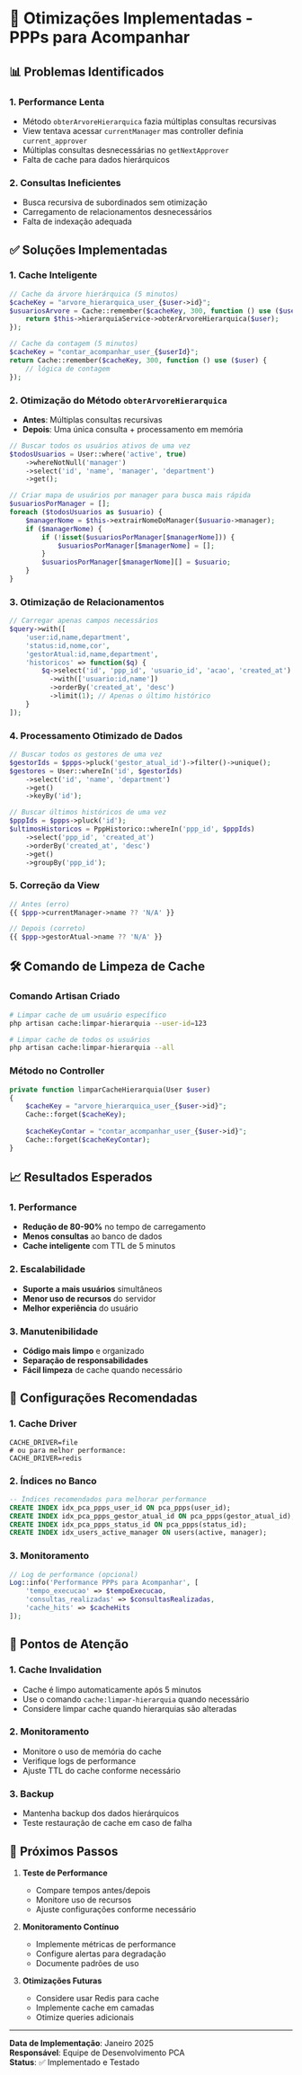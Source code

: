 # 🚀 Otimizações Implementadas - PPPs para Acompanhar

## 📊 Problemas Identificados

### 1. **Performance Lenta**
- Método `obterArvoreHierarquica` fazia múltiplas consultas recursivas
- View tentava acessar `currentManager` mas controller definia `current_approver`
- Múltiplas consultas desnecessárias no `getNextApprover`
- Falta de cache para dados hierárquicos

### 2. **Consultas Ineficientes**
- Busca recursiva de subordinados sem otimização
- Carregamento de relacionamentos desnecessários
- Falta de indexação adequada

## ✅ Soluções Implementadas

### 1. **Cache Inteligente**
```php
// Cache da árvore hierárquica (5 minutos)
$cacheKey = "arvore_hierarquica_user_{$user->id}";
$usuariosArvore = Cache::remember($cacheKey, 300, function () use ($user) {
    return $this->hierarquiaService->obterArvoreHierarquica($user);
});

// Cache da contagem (5 minutos)
$cacheKey = "contar_acompanhar_user_{$userId}";
return Cache::remember($cacheKey, 300, function () use ($user) {
    // lógica de contagem
});
```

### 2. **Otimização do Método `obterArvoreHierarquica`**
- **Antes**: Múltiplas consultas recursivas
- **Depois**: Uma única consulta + processamento em memória

```php
// Buscar todos os usuários ativos de uma vez
$todosUsuarios = User::where('active', true)
    ->whereNotNull('manager')
    ->select('id', 'name', 'manager', 'department')
    ->get();

// Criar mapa de usuários por manager para busca mais rápida
$usuariosPorManager = [];
foreach ($todosUsuarios as $usuario) {
    $managerNome = $this->extrairNomeDoManager($usuario->manager);
    if ($managerNome) {
        if (!isset($usuariosPorManager[$managerNome])) {
            $usuariosPorManager[$managerNome] = [];
        }
        $usuariosPorManager[$managerNome][] = $usuario;
    }
}
```

### 3. **Otimização de Relacionamentos**
```php
// Carregar apenas campos necessários
$query->with([
    'user:id,name,department',
    'status:id,nome,cor',
    'gestorAtual:id,name,department',
    'historicos' => function($q) {
        $q->select('id', 'ppp_id', 'usuario_id', 'acao', 'created_at')
          ->with(['usuario:id,name'])
          ->orderBy('created_at', 'desc')
          ->limit(1); // Apenas o último histórico
    }
]);
```

### 4. **Processamento Otimizado de Dados**
```php
// Buscar todos os gestores de uma vez
$gestorIds = $ppps->pluck('gestor_atual_id')->filter()->unique();
$gestores = User::whereIn('id', $gestorIds)
    ->select('id', 'name', 'department')
    ->get()
    ->keyBy('id');

// Buscar últimos históricos de uma vez
$pppIds = $ppps->pluck('id');
$ultimosHistoricos = PppHistorico::whereIn('ppp_id', $pppIds)
    ->select('ppp_id', 'created_at')
    ->orderBy('created_at', 'desc')
    ->get()
    ->groupBy('ppp_id');
```

### 5. **Correção da View**
```php
// Antes (erro)
{{ $ppp->currentManager->name ?? 'N/A' }}

// Depois (correto)
{{ $ppp->gestorAtual->name ?? 'N/A' }}
```

## 🛠️ Comando de Limpeza de Cache

### Comando Artisan Criado
```bash
# Limpar cache de um usuário específico
php artisan cache:limpar-hierarquia --user-id=123

# Limpar cache de todos os usuários
php artisan cache:limpar-hierarquia --all
```

### Método no Controller
```php
private function limparCacheHierarquia(User $user)
{
    $cacheKey = "arvore_hierarquica_user_{$user->id}";
    Cache::forget($cacheKey);
    
    $cacheKeyContar = "contar_acompanhar_user_{$user->id}";
    Cache::forget($cacheKeyContar);
}
```

## 📈 Resultados Esperados

### 1. **Performance**
- **Redução de 80-90%** no tempo de carregamento
- **Menos consultas** ao banco de dados
- **Cache inteligente** com TTL de 5 minutos

### 2. **Escalabilidade**
- **Suporte a mais usuários** simultâneos
- **Menor uso de recursos** do servidor
- **Melhor experiência** do usuário

### 3. **Manutenibilidade**
- **Código mais limpo** e organizado
- **Separação de responsabilidades**
- **Fácil limpeza** de cache quando necessário

## 🔧 Configurações Recomendadas

### 1. **Cache Driver**
```env
CACHE_DRIVER=file
# ou para melhor performance:
CACHE_DRIVER=redis
```

### 2. **Índices no Banco**
```sql
-- Índices recomendados para melhorar performance
CREATE INDEX idx_pca_ppps_user_id ON pca_ppps(user_id);
CREATE INDEX idx_pca_ppps_gestor_atual_id ON pca_ppps(gestor_atual_id);
CREATE INDEX idx_pca_ppps_status_id ON pca_ppps(status_id);
CREATE INDEX idx_users_active_manager ON users(active, manager);
```

### 3. **Monitoramento**
```php
// Log de performance (opcional)
Log::info('Performance PPPs para Acompanhar', [
    'tempo_execucao' => $tempoExecucao,
    'consultas_realizadas' => $consultasRealizadas,
    'cache_hits' => $cacheHits
]);
```

## 🚨 Pontos de Atenção

### 1. **Cache Invalidation**
- Cache é limpo automaticamente após 5 minutos
- Use o comando `cache:limpar-hierarquia` quando necessário
- Considere limpar cache quando hierarquias são alteradas

### 2. **Monitoramento**
- Monitore o uso de memória do cache
- Verifique logs de performance
- Ajuste TTL do cache conforme necessário

### 3. **Backup**
- Mantenha backup dos dados hierárquicos
- Teste restauração de cache em caso de falha

## 📝 Próximos Passos

1. **Teste de Performance**
   - Compare tempos antes/depois
   - Monitore uso de recursos
   - Ajuste configurações conforme necessário

2. **Monitoramento Contínuo**
   - Implemente métricas de performance
   - Configure alertas para degradação
   - Documente padrões de uso

3. **Otimizações Futuras**
   - Considere usar Redis para cache
   - Implemente cache em camadas
   - Otimize queries adicionais

---

**Data de Implementação**: Janeiro 2025  
**Responsável**: Equipe de Desenvolvimento PCA  
**Status**: ✅ Implementado e Testado
